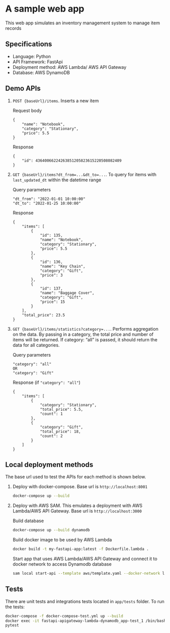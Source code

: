 # A sample web app

This web app simulates an inventory management system to manage item records

## Specifications

- Language: Python
- API Framework: FastApi
- Deployment method: AWS Lambda/ AWS API Gateway
- Database: AWS DynamoDB

## Demo APIs

1. `POST {baseUrl}/items`. Inserts a new item

    Request body

    ```text
    {
        "name": "Notebook",
        "category": "Stationary",
        "price": 5.5
    }
    ```

    Response

    ```text
    {
        "id": 43640066224263851205823615220508082409
    }
    ```

2. `GET {baseUrl}/items?dt_from=...&dt_to=...`. To query for items with `last_updated_dt` within the datetime range

    Query parameters

    ```text
    "dt_from": "2022-01-01 10:00:00"
    "dt_to": "2022-01-25 10:00:00"
    ```

    Response

    ```text
    {
        "items": [
            {
                "id": 135,
                "name": "Notebook",
                "category": "Stationary",
                "price": 5.5
            },
            {
                "id": 136,
                "name": "Key Chain",
                "category": "Gift",
                "price": 3
            },
            {
                "id": 137,
                "name": "Baggage Cover",
                "category": "Gift",
                "price": 15
            }
        ],
        "total_price": 23.5
    }
    ```

3. `GET {baseUrl}/items/statistics?category=...`. Performs aggregation on the data. By passing in a category, the total price and number of items will be returned. If category: “all” is passed, it should return the data for all categories.

    Query parameters

    ```text
    "category": "all"
    OR
    "category": "Gift"
    ```

    Response (if `"category": "all"`)

    ```text
    {
        "items": [
            {
                "category": "Stationary",
                "total_price": 5.5,
                "count": 1
            },
            {
                "category": "Gift",
                "total_price": 18,
                "count": 2
            }
        ]
    }
    ```

## Local deployment methods

The base url used to test the APIs for each method is shown below.

1. Deploy with docker-compose. Base url is `http://localhost:8001`

    ```sh
    docker-compose up --build
    ```

2. Deploy with AWS SAM. This emulates a deployment with AWS Lambda/AWS API Gateway. Base url is `http://localhost:3000`

    Build database

    ```sh
    docker-compose up --build dynamodb
    ```

    Build docker image to be used by AWS Lambda

    ```sh
    docker build -t my-fastapi-app:latest -f Dockerfile.lambda .
    ```

    Start app that uses AWS Lambda/AWS API Gateway and connect it to docker network to access Dynamodb database

    ```sh
    sam local start-api --template aws/template.yaml --docker-network local-network
    ```

## Tests

There are unit tests and integrations tests located in `app/tests` folder. To run the tests:

 ```sh
 docker-compose -f docker-compose-test.yml up --build
 docker exec -it fastapi-apigateway-lambda-dynamodb_app-test_1 /bin/bash
 pytest
 ```
